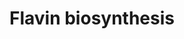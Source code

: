 ---
authors:
- Anwesha
- Eweitz
description: This event has been computationally inferred from an event that has been
  demonstrated in another species.<p>The inference is based on Ensembl Compara orthology
  projection. Briefly, reactions for which all involved PhysicalEntities (in input,
  output and catalyst) have a mapped ortholog or paralog are inferred to the other
  species. High-level events are also inferred for these events to allow for easier
  navigation.<p>Details of projection methods and parameters may be found <a href="/projection.html">here.</a><p>  Source:[http://plantreactome.gramene.org/
  Plant Reactome].
last-edited: 2021-05-26
organisms:
- Arabidopsis thaliana
redirect_from:
- /index.php/Pathway:WP3069
- /instance/WP3069
schema-jsonld:
- '@context': https://schema.org/
  '@id': https://wikipathways.github.io/pathways/WP3069.html
  '@type': Dataset
  creator:
    '@type': Organization
    name: WikiPathways
  description: This event has been computationally inferred from an event that has
    been demonstrated in another species.<p>The inference is based on Ensembl Compara
    orthology projection. Briefly, reactions for which all involved PhysicalEntities
    (in input, output and catalyst) have a mapped ortholog or paralog are inferred
    to the other species. High-level events are also inferred for these events to
    allow for easier navigation.<p>Details of projection methods and parameters may
    be found <a href="/projection.html">here.</a><p>  Source:[http://plantreactome.gramene.org/
    Plant Reactome].
  keywords:
  - H2O
  - Homologues of FAD
  - ATP
  - H+
  - 'synthetase '
  - ADP
  - NH3
  - RIB
  - NADPH
  - AT4G20960
  - 2,5-diamino-6-(ribosylamino)-4-(3H)-pyrimidinone
  - PPi
  - AT2G44050
  - 6,7-dimethyl-8-(1-D-ribityl)lumazine
  - riboflavin kinase
  - 5-amino-6-(5'-phosphoribitylamino)uracil
  - 5'-phosphate
  - FAD
  - NADP+
  - (LOC_OS03G58710.1)
  - 5-amino-6-(5'-phosphoribosylamino)uracil
  - 5-amino-6-ribitylamino-2,4(1H,3H)-pyrimidinedione
  - FMN
  license: CC0
  name: Flavin biosynthesis
seo: CreativeWork
title: Flavin biosynthesis
wpid: WP3069
---
